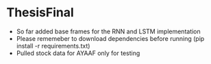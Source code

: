 # ThesisFinal
- So far added base frames for the RNN and LSTM implementation
- Please rememeber to download dependencies before running (pip install -r requirements.txt)
- Pulled stock data for AYAAF only for testing